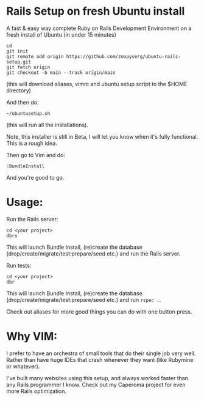 # Rails Setup on fresh Ubuntu install

A fast &amp; easy way complete Ruby on Rails Development Environment on a fresh install of Ubuntu (in under 15 minutes)

````
cd
git init
git remote add origin https://github.com/zoopyserg/ubuntu-rails-setup.git
git fetch origin
git checkout -b main --track origin/main
````

(this will download aliases, vimrc and ubuntu setup script to the $HOME directory)

And then do:
````
~/ubuntusetup.sh
````
(this will run all the installations).

Note, this installer is still in Beta, I will let you know when it's fully functional.
This is a rough idea.

Then go to Vim and do:
````
:BundleInstall
````
And you're good to go.

# Usage:
Run the Rails server:
````
cd <your project>
dbrs
````
This will launch Bundle Install, (re)create the database (drop/create/migrate/test:prepare/seed etc.) and run the Rails server.

Run tests:
````
cd <your project>
dbr
````
This will launch Bundle Install, (re)create the database (drop/create/migrate/test:prepare/seed etc.) and run `rspec .`.

Check out aliases for more good things you can do with one button press.

# Why VIM:
I prefer to have an orchestra of small tools that do their single job very well.
Rather than have huge IDEs that crash whenever they want (like Rubymine or whatever).

I've built many websites using this setup, and always worked faster than any Rails programmer I know.
Check out my Caperoma project for even more Rails optimization.

